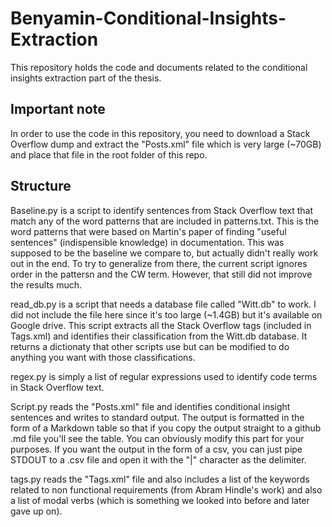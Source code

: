 # Benyamin-Conditional-Insights-Extraction
This repository holds the code and documents related to the conditional insights extraction part of the thesis. 


## Important note

In order to use the code in this repository, you need to download a Stack Overflow dump and extract the "Posts.xml" file which is very large (~70GB) and place that file in the root folder of this repo. 

## Structure

Baseline.py is a script to identify sentences from Stack Overflow text that match any of the word patterns that are included in patterns.txt. This is the word patterns that were based on Martin's paper of finding "useful sentences" (indispensible knowledge) in documentation. This was supposed to be the baseline we compare to, but actually didn't really work out in the end. To try to generalize from there, the current script ignores order in the pattersn and the CW term. However, that still did not improve the results much.

read_db.py is a script that needs a database file called "Witt.db" to work. I did not include the file here since it's too large (~1.4GB) but it's available on Google drive. This script extracts all the Stack Overflow tags (included in Tags.xml) and identifies their classification from the Witt.db database. It returns a dictionaty that other scripts use but can be modified to do anything you want with those classifications. 


regex.py is simply a list of regular expressions used to identify code terms in Stack Overflow text. 

Script.py reads the "Posts.xml" file and identifies conditional insight sentences and writes to standard output. The output is formatted in the form of a Markdown table so that if you copy the output straight to a github .md file you'll see the table. You can obviously modify this part for your purposes. If you want the output in the form of a csv, you can just pipe STDOUT to a .csv file and open it with the "|" character as the delimiter. 


tags.py reads the "Tags.xml" file and also includes a list of the keywords related to non functional requirements (from Abram Hindle's work) and also a list of modal verbs (which is something we looked into before and later gave up on). 
